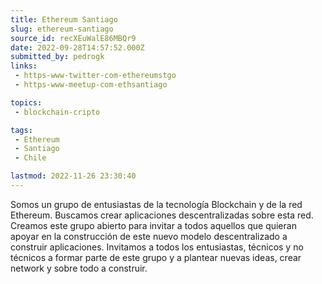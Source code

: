 ```yaml
---
title: Ethereum Santiago
slug: ethereum-santiago
source_id: recXEuWalE86MBQr9
date: 2022-09-28T14:57:52.000Z
submitted_by: pedrogk
links: 
 - https-www-twitter-com-ethereumstgo
 - https-www-meetup-com-ethsantiago

topics: 
 - blockchain-cripto

tags: 
 - Ethereum
 - Santiago
 - Chile

lastmod: 2022-11-26 23:30:40
---
```


Somos un grupo de entusiastas de la tecnología Blockchain y de la red Ethereum. Buscamos crear aplicaciones descentralizadas sobre esta red. Creamos este grupo abierto para invitar a todos aquellos que quieran apoyar en la construcción de este nuevo modelo descentralizado a construir aplicaciones. Invitamos a todos los entusiastas, técnicos y no técnicos a formar parte de este grupo y a plantear nuevas ideas, crear network y sobre todo a construir.
